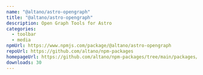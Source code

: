 ```yaml
---
name: "@altano/astro-opengraph"
title: "@altano/astro-opengraph"
description: Open Graph Tools for Astro
categories:
  - toolbar
  - media
npmUrl: https://www.npmjs.com/package/@altano/astro-opengraph
repoUrl: https://github.com/altano/npm-packages
homepageUrl: https://github.com/altano/npm-packages/tree/main/packages/astro-opengraph
downloads: 30
---
```

